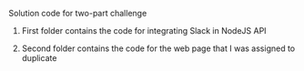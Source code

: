 Solution code for two-part challenge

1. First folder contains the code for integrating Slack in NodeJS API

2. Second folder contains the code for the web page that I was assigned to duplicate
